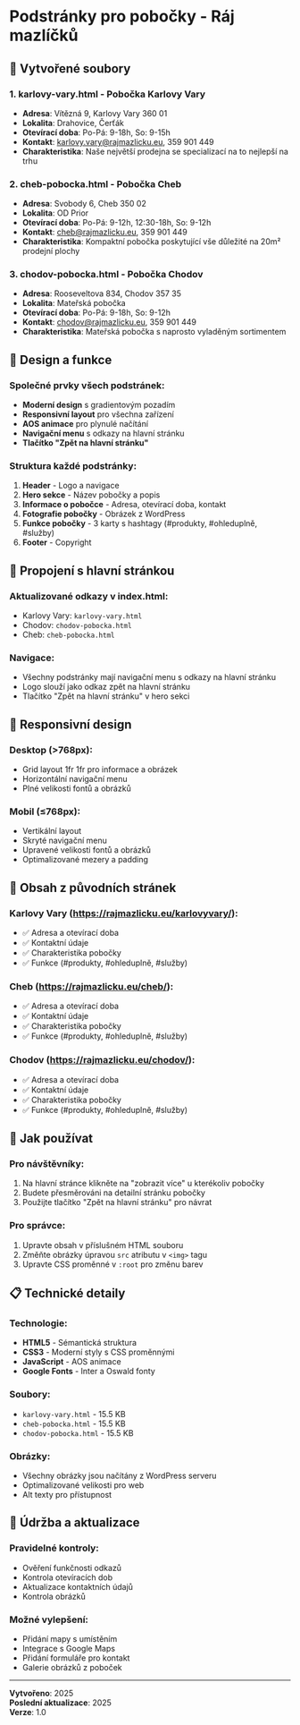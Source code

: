 # Podstránky pro pobočky - Ráj mazlíčků

## 📁 Vytvořené soubory

### 1. **karlovy-vary.html** - Pobočka Karlovy Vary
- **Adresa**: Vítězná 9, Karlovy Vary 360 01
- **Lokalita**: Drahovice, Čerťák
- **Otevírací doba**: Po-Pá: 9-18h, So: 9-15h
- **Kontakt**: karlovy.vary@rajmazlicku.eu, 359 901 449
- **Charakteristika**: Naše největší prodejna se specializací na to nejlepší na trhu

### 2. **cheb-pobocka.html** - Pobočka Cheb
- **Adresa**: Svobody 6, Cheb 350 02
- **Lokalita**: OD Prior
- **Otevírací doba**: Po-Pá: 9-12h, 12:30-18h, So: 9-12h
- **Kontakt**: cheb@rajmazlicku.eu, 359 901 449
- **Charakteristika**: Kompaktní pobočka poskytující vše důležité na 20m² prodejní plochy

### 3. **chodov-pobocka.html** - Pobočka Chodov
- **Adresa**: Rooseveltova 834, Chodov 357 35
- **Lokalita**: Mateřská pobočka
- **Otevírací doba**: Po-Pá: 9-18h, So: 9-12h
- **Kontakt**: chodov@rajmazlicku.eu, 359 901 449
- **Charakteristika**: Mateřská pobočka s naprosto vyladěným sortimentem

## 🎨 Design a funkce

### **Společné prvky všech podstránek:**
- **Moderní design** s gradientovým pozadím
- **Responsivní layout** pro všechna zařízení
- **AOS animace** pro plynulé načítání
- **Navigační menu** s odkazy na hlavní stránku
- **Tlačítko "Zpět na hlavní stránku"**

### **Struktura každé podstránky:**
1. **Header** - Logo a navigace
2. **Hero sekce** - Název pobočky a popis
3. **Informace o pobočce** - Adresa, otevírací doba, kontakt
4. **Fotografie pobočky** - Obrázek z WordPress
5. **Funkce pobočky** - 3 karty s hashtagy (#produkty, #ohleduplně, #služby)
6. **Footer** - Copyright

## 🔗 Propojení s hlavní stránkou

### **Aktualizované odkazy v index.html:**
- Karlovy Vary: `karlovy-vary.html`
- Chodov: `chodov-pobocka.html`
- Cheb: `cheb-pobocka.html`

### **Navigace:**
- Všechny podstránky mají navigační menu s odkazy na hlavní stránku
- Logo slouží jako odkaz zpět na hlavní stránku
- Tlačítko "Zpět na hlavní stránku" v hero sekci

## 📱 Responsivní design

### **Desktop (>768px):**
- Grid layout 1fr 1fr pro informace a obrázek
- Horizontální navigační menu
- Plné velikosti fontů a obrázků

### **Mobil (≤768px):**
- Vertikální layout
- Skryté navigační menu
- Upravené velikosti fontů a obrázků
- Optimalizované mezery a padding

## 🎯 Obsah z původních stránek

### **Karlovy Vary** (https://rajmazlicku.eu/karlovyvary/):
- ✅ Adresa a otevírací doba
- ✅ Kontaktní údaje
- ✅ Charakteristika pobočky
- ✅ Funkce (#produkty, #ohleduplně, #služby)

### **Cheb** (https://rajmazlicku.eu/cheb/):
- ✅ Adresa a otevírací doba
- ✅ Kontaktní údaje
- ✅ Charakteristika pobočky
- ✅ Funkce (#produkty, #ohleduplně, #služby)

### **Chodov** (https://rajmazlicku.eu/chodov/):
- ✅ Adresa a otevírací doba
- ✅ Kontaktní údaje
- ✅ Charakteristika pobočky
- ✅ Funkce (#produkty, #ohleduplně, #služby)

## 🚀 Jak používat

### **Pro návštěvníky:**
1. Na hlavní stránce klikněte na "zobrazit více" u kterékoliv pobočky
2. Budete přesměrováni na detailní stránku pobočky
3. Použijte tlačítko "Zpět na hlavní stránku" pro návrat

### **Pro správce:**
1. Upravte obsah v příslušném HTML souboru
2. Změňte obrázky úpravou `src` atributu v `<img>` tagu
3. Upravte CSS proměnné v `:root` pro změnu barev

## 📋 Technické detaily

### **Technologie:**
- **HTML5** - Sémantická struktura
- **CSS3** - Moderní styly s CSS proměnnými
- **JavaScript** - AOS animace
- **Google Fonts** - Inter a Oswald fonty

### **Soubory:**
- `karlovy-vary.html` - 15.5 KB
- `cheb-pobocka.html` - 15.5 KB
- `chodov-pobocka.html` - 15.5 KB

### **Obrázky:**
- Všechny obrázky jsou načítány z WordPress serveru
- Optimalizované velikosti pro web
- Alt texty pro přístupnost

## 🔧 Údržba a aktualizace

### **Pravidelné kontroly:**
- Ověření funkčnosti odkazů
- Kontrola otevíracích dob
- Aktualizace kontaktních údajů
- Kontrola obrázků

### **Možné vylepšení:**
- Přidání mapy s umístěním
- Integrace s Google Maps
- Přidání formuláře pro kontakt
- Galerie obrázků z poboček

---

**Vytvořeno**: 2025  
**Poslední aktualizace**: 2025  
**Verze**: 1.0
